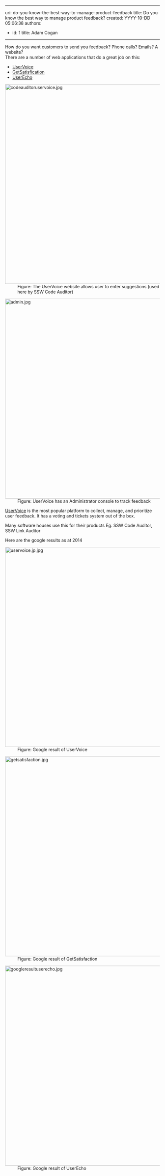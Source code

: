 

---
uri: do-you-know-the-best-way-to-manage-product-feedback
title: Do you know the best way to manage product feedback?
created: YYYY-10-DD 05:06:38
authors:
  - id: 1
    title: Adam Cogan
---




<span class='intro'> <p>​​​How do you want customers to send you feedback? Phone calls? Emails? A website?&#160;<br>There are a number of web applications that do a great job on this&#58;</p> </span>

<ul><li><a href="https&#58;//www.uservoice.com/">UserVoice​</a>&#160;</li><li><a href="https&#58;//getsatisfaction.com/corp/">GetSatisfication​</a>&#160;</li><li><a href="https&#58;//userecho.com/">UserEcho​​</a>&#160;</li></ul><dl class="image"><dt> <img src="/PublishingImages/codeauditoruservoice.jpg" alt="codeauditoruservoice.jpg" style="width&#58;650px;" /> </dt><dd>Figure&#58; The UserVoice website allows user to enter suggestions (used here by SSW Code Auditor)</dd></dl><dl class="image"><dt><img src="/PublishingImages/admin.jpg" alt="admin.jpg" style="width&#58;650px;" /> </dt><dd>Figure&#58; UserVoice has an Administrator console to track feedback</dd> </dl><p>
   <a href="https&#58;//www.uservoice.com/">UserVoice</a>&#160;is the most popular platform to collect, manage, and prioritize user feedback. It has a voting and tickets system out of the box.</p><div>Many software houses use this for their products E​g. SSW Code Auditor, SSW Link Auditor<p></p><p>Here are the google results as at 2014</p><dl class="image"><dt><img src="/PublishingImages/uservoice.jp.jpg" alt="uservoice.jp.jpg" style="width&#58;650px;" /> </dt><dd>Figure&#58; Google result of UserVoice</dd></dl><dl class="image"><dt><img src="/PublishingImages/getsatisfaction.jpg" alt="getsatisfaction.jpg" style="width&#58;650px;" /> </dt><dd>Figure&#58; Google result of GetSatisfaction </dd></dl><dl class="image"><dt><img src="/PublishingImages/googleresultuserecho.jpg" alt="googleresultuserecho.jpg" style="width&#58;650px;" /> </dt><dd>Figure&#58; Google result of UserEcho <br></dd></dl></div>


